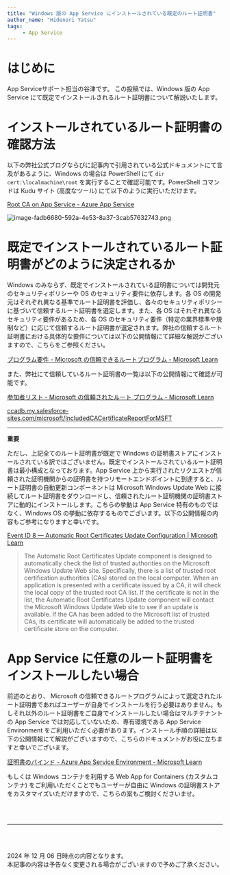 ```yaml
---
title: "Windows 版の App Service にインストールされている既定のルート証明書"
author_name: "Hidenori Yatsu"
tags:
     - App Service
---
```

    
# はじめに

App Serviceサポート担当の谷津です。
この投稿では、Windows 版の App Service にて既定でインストールされるルート証明書について解説いたします。

# インストールされているルート証明書の確認方法
以下の弊社公式ブログならびに記事内で引用されている公式ドキュメントにて言及があるように、Windows の場合は PowerShell にて `dir cert:\localmachine\root` を実行することで確認可能です。PowerShell コマンドは Kudu サイト (高度なツール) にて以下のように実行いただけます。

[Root CA on App Service - Azure App Service](https://azure.github.io/AppService/2021/06/22/Root-CA-on-App-Service-Guide.html)

![image-fadb6680-592a-4e53-8a37-3cab57632743.png]({{site.baseurl}}/media/2024/12/image-fadb6680-592a-4e53-8a37-3cab57632743.png)

# 既定でインストールされているルート証明書がどのように決定されるか

Windows のみならず、既定でインストールされている証明書については開発元のセキュリティポリシーや OS のセキュリティ要件に依存します。各 OS の開発元はそれぞれ異なる基準でルート証明書を評価し、各々のセキュリティポリシーに基づいて信頼するルート証明書を選定します。また、各 OS はそれぞれ異なるセキュリティ要件があるため、各 OS のセキュリティ要件（特定の業界標準や規制など）に応じて信頼するルート証明書が選定されます。弊社の信頼するルート証明書における具体的な要件については以下の公開情報にて詳細な解説がございますので、こちらをご参照ください。

[プログラム要件 - Microsoft の信頼できるルートプログラム - Microsoft Learn](https://learn.microsoft.com/ja-jp/security/trusted-root/program-requirements)

また、弊社にて信頼しているルート証明書の一覧は以下の公開情報にて確認が可能です。

[参加者リスト - Microsoft の信頼されたルート プログラム - Microsoft Learn](https://learn.microsoft.com/ja-jp/security/trusted-root/participants-list)

[ccadb.my.salesforce-sites.com/microsoft/IncludedCACertificateReportForMSFT](https://ccadb.my.salesforce-sites.com/microsoft/IncludedCACertificateReportForMSFT)

---

**重要**

ただし、上記全てのルート証明書が既定で Windows の証明書ストアにインストールされている訳ではございません。既定でインストールされているルート証明書は最小構成となっております。App Service 上から実行されたリクエストが信頼された証明機関からの証明書を持つリモートエンドポイントに到達すると、ルート証明書の自動更新コンポーネントは Microsoft Windows Update Web に接続してルート証明書をダウンロードし、信頼されたルート証明機関の証明書ストアに動的にインストールします。こちらの挙動は App Service 特有のものではなく、Windows OS の挙動に依存するものでございます。以下の公開情報の内容もご参考になりますと幸いです。

[Event ID 8 — Automatic Root Certificates Update Configuration | Microsoft Learn](https://learn.microsoft.com/ja-jp/previous-versions/windows/it-pro/windows-server-2008-r2-and-2008/cc734054(v=ws.10))
> The Automatic Root Certificates Update component is designed to automatically check the list of trusted authorities on the Microsoft Windows Update Web site. Specifically, there is a list of trusted root certification authorities (CAs) stored on the local computer. When an application is presented with a certificate issued by a CA, it will check the local copy of the trusted root CA list. If the certificate is not in the list, the Automatic Root Certificates Update component will contact the Microsoft Windows Update Web site to see if an update is available. If the CA has been added to the Microsoft list of trusted CAs, its certificate will automatically be added to the trusted certificate store on the computer.

# App Service に任意のルート証明書をインストールしたい場合

前述のとおり、 Microsoft の信頼できるルートプログラムによって選定されたルート証明書であればユーザーが自身でインストールを行う必要はありません。もしそれ以外のルート証明書をご自身でインストールしたい場合はマルチテナントの App Service では対応していないため、専有環境である App Service Environment をご利用いただく必要があります。インストール手順の詳細は以下の公開情報にて解説がございますので、こちらのドキュメントがお役に立ちますと幸いでございます。

[証明書のバインド - Azure App Service Environment - Microsoft Learn](https://learn.microsoft.com/ja-jp/azure/app-service/environment/certificates#private-client-certificate)

もしくは Windows コンテナを利用する Web App for Containers (カスタムコンテナ) をご利用いただくことでもユーザーが自由に Windows の証明書ストアをカスタマイズいただけますので、こちらの案もご検討くださいませ。

<br>
<br>
    
---
    
<br>
<br>
    
2024 年 12 月 06 日時点の内容となります。<br>
本記事の内容は予告なく変更される場合がございますので予めご了承ください。
    
<br>
<br>